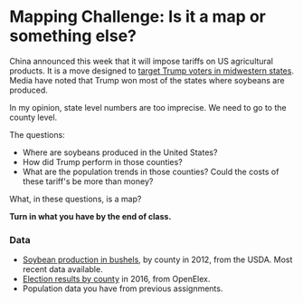 # Mapping Challenge: Is it a map or something else?

China announced this week that it will impose tariffs on US agricultural products. It is a move designed to [target Trump voters in midwestern states](https://www.politico.com/story/2018/04/04/how-china-will-target-us-agriculture-458530). Media have noted that Trump won most of the states where soybeans are produced.

In my opinion, state level numbers are too imprecise. We need to go to the county level.

The questions:

* Where are soybeans produced in the United States?
* How did Trump perform in those counties?
* What are the population trends in those counties? Could the costs of these tariff's be more than money?

What, in these questions, is a map?

**Turn in what you have by the end of class.** 

### Data

* [Soybean production in bushels](https://www.dropbox.com/s/hnjx2dazkag62g5/soybeans2012.csv?dl=0), by county in 2012, from the USDA. Most recent data available.
* [Election results by county](https://www.dropbox.com/s/uib1uc6dj0u99wt/2016president__county.csv?dl=0) in 2016, from OpenElex.
* Population data you have from previous assignments.
